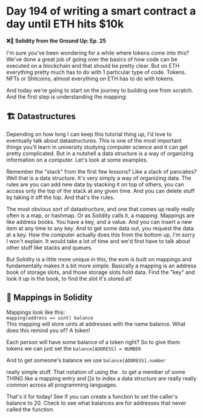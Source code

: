 # Day 194 of writing a smart contract a day until ETH hits $10k

**❌🦜 Solidity from the Ground Up:  Ep. 25**

I'm sure you've been wondering for a while where tokens come into this? We've done a great job of going over the basics of how code can be executed on a blockchain and that should be pretty clear. But on ETH everything pretty much has to do with 1 particular type of code. Tokens. NFTs or Shitcoins, almost everything on ETH has to do with tokens.

And today we're going to start on the journey to building one from scratch. And the first step is understanding the mapping:

## 🏗 Datastructures

Depending on how long I can keep this tutorial thing up, I'd love to eventually talk about datastructures. This is one of the most important things you'll learn in university studying computer science and it can get pretty complicated. But in a nutshell a data structure is a way of organizing information on a computer. Let's look at some examples.

Remember the "stack" from the first few lessons? Like a stack of pancakes? Well that is a data structure. It's very simply a way of organizing data. The rules are you can add new data by stacking it on top of others, you can access only the top of the stack at any given time. And you can delete stuff by taking it off the top. And that's the rules.

The most obvious sort of datastructure, and one that comes up really really often is a map, or hashmap. Or as Solidity calls it, a mapping. Mappings are like address books. You have a key, and a value. And you can insert a new item at any time to any key. And to get some data out, you request the data at a key. How the computer actually does this from the bottom up, I'm sorry I won't explain. It would take a lot of time and we'd first have to talk about other stuff like stacks and queues.

But Solidity is a little more unique in this, the evm is built on mappings and fundamentally makes it a bit more simple. Basically a mapping is an address book of storage slots, and those storage slots hold data. Find the "key" and look it up in the book, to find the slot it's stored at!

## 🚂 Mappings in Solidity
Mappings look like this:  
`mapping(address => uint) balance`  
This mapping will store uints at addresses with the name balance. What does this remind you of? A token!

Each person will have some balance of a token right? So to give them tokens we can just set the `balance[ADDRESS] = NUMBER`

And to get someone's balance we use `balance[ADDRESS].number`

really simple stuff. That notation of using the . to get a member of some THING like a mapping entry and []s to index a data structure are really really common across all programming languages.

That's it for today! See if you can create a function to set the caller's balance to 20. Check to see what balances are for addresses that never called the function.